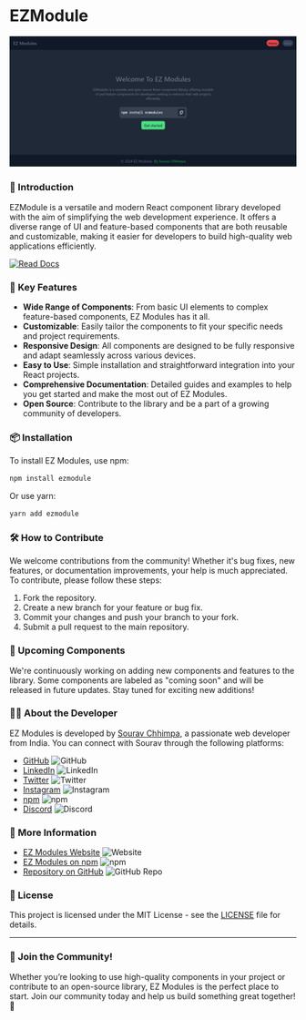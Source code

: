 # EZModule

![EZModule](https://github.com/Souravhere/EZModules/raw/main/SourceImage/index-preview.png) 
### 🚀 Introduction

EZModule is a versatile and modern React component library developed with the aim of simplifying the web development experience. It offers a diverse range of UI and feature-based components that are both reusable and customizable, making it easier for developers to build high-quality web applications efficiently.

[![Read Docs](https://img.shields.io/badge/Read%20Docs-%230000FF.svg?style=for-the-badge&logo=readthedocs&logoColor=white)](https://ez-modules.vercel.app/)

### 🎯 Key Features

- **Wide Range of Components**: From basic UI elements to complex feature-based components, EZ Modules has it all.
- **Customizable**: Easily tailor the components to fit your specific needs and project requirements.
- **Responsive Design**: All components are designed to be fully responsive and adapt seamlessly across various devices.
- **Easy to Use**: Simple installation and straightforward integration into your React projects.
- **Comprehensive Documentation**: Detailed guides and examples to help you get started and make the most out of EZ Modules.
- **Open Source**: Contribute to the library and be a part of a growing community of developers.

### 📦 Installation

To install EZ Modules, use npm:

```bash
npm install ezmodule
```

Or use yarn:

```bash
yarn add ezmodule
```

### 🛠️ How to Contribute

We welcome contributions from the community! Whether it's bug fixes, new features, or documentation improvements, your help is much appreciated. To contribute, please follow these steps:

1. Fork the repository.
2. Create a new branch for your feature or bug fix.
3. Commit your changes and push your branch to your fork.
4. Submit a pull request to the main repository.

### 🌟 Upcoming Components

We're continuously working on adding new components and features to the library. Some components are labeled as "coming soon" and will be released in future updates. Stay tuned for exciting new additions!

### 👨‍💻 About the Developer

EZ Modules is developed by [Sourav Chhimpa](https://souravhere.github.io/Souravhere/), a passionate web developer from India. You can connect with Sourav through the following platforms:

- [GitHub](https://github.com/souravhere) ![GitHub](https://img.shields.io/badge/GitHub-%2312100E.svg?style=flat&logo=github&logoColor=white)
- [LinkedIn](https://www.linkedin.com/in/sourav-chhimpa/) ![LinkedIn](https://img.shields.io/badge/LinkedIn-%230077B5.svg?style=flat&logo=linkedin&logoColor=white)
- [Twitter](https://twitter.com/souravchhimpa1) ![Twitter](https://img.shields.io/badge/Twitter-%231DA1F2.svg?style=flat&logo=twitter&logoColor=white)
- [Instagram](https://instagram.com/sourav_chhimpa) ![Instagram](https://img.shields.io/badge/Instagram-%23E4405F.svg?style=flat&logo=instagram&logoColor=white)
- [npm](https://www.npmjs.com/~souravhere) ![npm](https://img.shields.io/badge/npm-%23CB3837.svg?style=flat&logo=npm&logoColor=white)
- [Discord](https://discordapp.com/users/souravchhimpa) ![Discord](https://img.shields.io/badge/Discord-%237289DA.svg?style=flat&logo=discord&logoColor=white)

### 🔗 More Information

- [EZ Modules Website](https://ez-modules.vercel.app/) ![Website](https://img.shields.io/badge/Website-%23000000.svg?style=flat&logo=google-chrome&logoColor=white)
- [EZ Modules on npm](https://www.npmjs.com/package/EZModule) ![npm](https://img.shields.io/badge/npm-%23CB3837.svg?style=flat&logo=npm&logoColor=white)
- [Repository on GitHub](https://github.com/Souravhere/EZModule) ![GitHub Repo](https://img.shields.io/badge/GitHub_Repo-%2312100E.svg?style=flat&logo=github&logoColor=white)

### 📄 License

This project is licensed under the MIT License - see the [LICENSE](LICENSE) file for details.

---

### 👏 Join the Community!

Whether you’re looking to use high-quality components in your project or contribute to an open-source library, EZ Modules is the perfect place to start. Join our community today and help us build something great together! 🚀

